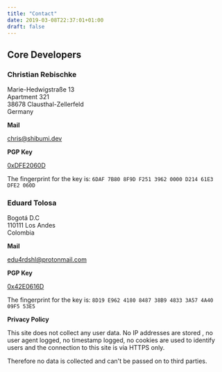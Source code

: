 ```yaml
---
title: "Contact"
date: 2019-03-08T22:37:01+01:00
draft: false
---
```


## Core Developers

### Christian Rebischke  
Marie-Hedwigstraße 13  
Apartment 321  
38678 Clausthal-Zellerfeld  
Germany

**Mail**

chris@shibumi.dev

**PGP Key**

[0xDFE2060D](/static/storage/shibumi.txt)

The fingerprint for the key is: `6DAF 7B80 8F9D F251 3962 0000 D214 61E3 DFE2 060D`


### Eduard Tolosa 
Bogotá D.C  
110111 Los Andes  
Colombia  

**Mail**

edu4rdshl@protonmail.com

**PGP Key**

[0x42E0616D](/static/storage/edu4rdshl.txt)

The fingerprint for the key is: `8D19 E962 4180 8487 38B9 4833 3A57 4A40 09F5 53E5`

**Privacy Policy**

This site does not collect any user data. No IP addresses are stored , no user
agent logged, no timestamp logged, no cookies are used to identify users and
the connection to this site is via HTTPS only.

Therefore no data is collected and can't be passed on to third parties.
